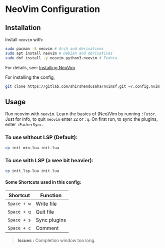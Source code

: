 # NeoVim Configuration

## Installation
Install `neovim` with:
```bash
sudo pacman -S neovim # Arch and derivatives
sudo apt install neovim # Debian and derivatives
sudo dnf install -y neovim python3-neovim # Fedora
```
For details, see: [Installing NeoVim](https://github.com/neovim/neovim/wiki/Installing-Neovim)

For installing the config,
```bash
git clone https://gitlab.com/shirshendusaha/nvimsf.git ~/.config.nvim
```

## Usage
Run neovim with `neovim`.
Learn the basics of (Neo)Vim by running `:Tutor`.
Just for info, to quit `neovim` enter `ZZ` or `:q`.
On first run, to sync the plugins, enter `:PackerSync`.

### To use without LSP (Default):
```bash
cp init_min.lua init.lua
```
### To use with LSP (a wee bit heavier):
```bash
cp init_lsp.lua init.lua
```

#### Some Shortcuts used in this config:
| Shortcut  | Function     |
| --------- | ------------ |
|`Space + w`| Write file   |
|`Space + q`| Quit file    |
|`Space + s`| Sync plugins |
|`Space + c`| Comment      |

> **Issues :**
> Completion window too long.
